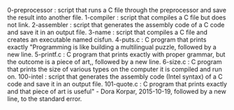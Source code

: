 0-preprocessor : script that runs a C file through the preprocessor and save the result into another file.
1-compiler : script that compiles a C file but does not link.
2-assembler : script that generates the assembly code of a C code and save it in an output file.
3-name : script that compiles a C file and creates an executable named cisfun.
4-puts.c : C program that prints exactly "Programming is like building a multilingual puzzle, followed by a new line.
5-printf.c : C program that prints exactly with proper grammar, but the outcome is a piece of art,, followed by a new line.
6-size.c : C program that prints the size of various types on the computer it is compiled and run on.
100-intel :  script that generates the assembly code (Intel syntax) of a C code and save it in an output file.
101-quote.c : C program that prints exactly and that piece of art is useful" - Dora Korpar, 2015-10-19, followed by a new line, to the standard error.
